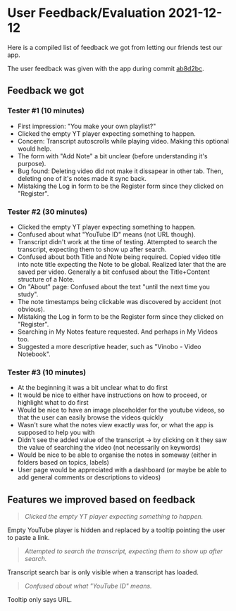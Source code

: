 # User Feedback/Evaluation 2021-12-12

Here is a compiled list of feedback we got from letting our friends test our app.

The user feedback was given with the app during commit [ab8d2bc](https://gits-15.sys.kth.se/jberg8/DH2642-Vinobo/commit/ab8d2bcdf65d6da9cded4a6fd5480c1f0728aae1).

## Feedback we got

### Tester #1 (10 minutes)

- First impression: "You make your own playlist?"
- Clicked the empty YT player expecting something to happen.
- Concern: Transcript autoscrolls while playing video. Making this optional would help.
- The form with "Add Note" a bit unclear (before understanding it's purpose).
- Bug found: Deleting video did not make it dissapear in other tab. Then, deleting one of it's notes made it sync back.
- Mistaking the Log in form to be the Register form since they clicked on "Register".

### Tester #2 (30 minutes)

- Clicked the empty YT player expecting something to happen.
- Confused about what "YouTube ID" means (not URL though).
- Transcript didn't work at the time of testing. Attempted to search the transcript, expecting them to show up after search.
- Confused about both Title and Note being required. Copied video title into note title expecting the Note to be global. Realized later that the are saved per video. Generally a bit confused about the Title+Content structure of a Note.
- On "About" page: Confused about the text "until the next time you study".
- The note timestamps being clickable was discovered by accident (not obvious).
- Mistaking the Log in form to be the Register form since they clicked on "Register".
- Searching in My Notes feature requested. And perhaps in My Videos too.
- Suggested a more descriptive header, such as "Vinobo - Video Notebook".

### Tester #3 (10 minutes)

- At the beginning it was a bit unclear what to do first
- It would be nice to either have instructions on how to proceed, or highlight what to do first
- Would be nice to have an image placeholder for the youtube videos, so that the user can easily browse the videos quickly
- Wasn't sure what the notes view exactly was for, or what the app is supposed to help you with
- Didn't see the added value of the transcript -> by clicking on it they saw the value of searching the video (not necessarily on keywords)
- Would be nice to be able to organise the notes in someway (either in folders based on topics, labels)
- User page would be appreciated with a dashboard (or maybe be able to add general comments or descriptions to videos)

## Features we improved based on feedback

> _Clicked the empty YT player expecting something to happen._

Empty YouTube player is hidden and replaced by a tooltip pointing the user to paste a link.

> _Attempted to search the transcript, expecting them to show up after search._

Transcript search bar is only visible when a transcript has loaded.

> _Confused about what "YouTube ID" means._

Tooltip only says URL.
